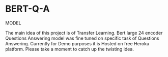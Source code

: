 # BERT-Q-A
MODEL



  

The main idea of this project is of Transfer Learning. Bert large 24 encoder Questions Answering model was fine tuned on specific task of Questions Answering. Currently for Demo purposes it is Hosted on free Heroku platform. Please take a moment to catch up the twisting idea.
